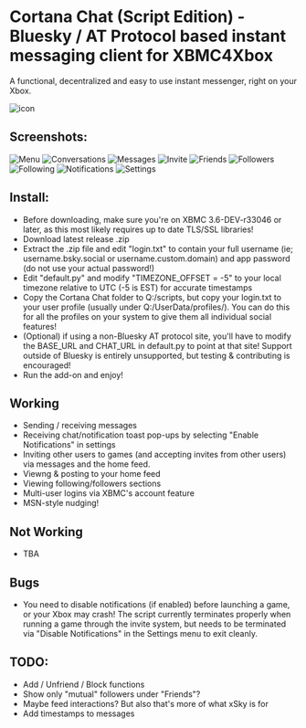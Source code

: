 # Cortana Chat (Script Edition) - Bluesky / AT Protocol based instant messaging client for XBMC4Xbox

A functional, decentralized and easy to use instant messenger, right on your Xbox.

![icon](icon.png)

## Screenshots:
![Menu](screenshots/mainmenu.png)
![Conversations](screenshots/conversations.png)
![Messages](screenshots/messages.png)
![Invite](screenshots/invite.png)
![Friends](screenshots/friends.png)
![Followers](screenshots/followers.png)
![Following](screenshots/following.png)
![Notifications](screenshots/notifications.png)
![Settings](screenshots/settings.png)

## Install:
- Before downloading, make sure you're on XBMC 3.6-DEV-r33046 or later, as this most likely requires up to date TLS/SSL libraries!
- Download latest release .zip
- Extract the .zip file and edit "login.txt" to contain your full username (ie; username.bsky.social or username.custom.domain) and app password (do not use your actual password!)
- Edit "default.py" and modify "TIMEZONE_OFFSET = -5" to your local timezone relative to UTC (-5 is EST) for accurate timestamps
- Copy the Cortana Chat folder to Q:/scripts, but copy your login.txt to your user profile (usually under Q:/UserData/profiles/). You can do this for all the profiles on your system to give them all individual social features!
- (Optional) if using a non-Bluesky AT protocol site, you'll have to modify the BASE_URL and CHAT_URL in default.py to point at that site! Support outside of Bluesky is entirely unsupported, but testing & contributing is encouraged!
- Run the add-on and enjoy!

## Working
- Sending / receiving messages
- Receiving chat/notification toast pop-ups by selecting "Enable Notifications" in settings
- Inviting other users to games (and accepting invites from other users) via messages and the home feed.
- Viewng & posting to your home feed
- Viewing following/followers sections
- Multi-user logins via XBMC's account feature
- MSN-style nudging!

## Not Working
- TBA

## Bugs
- You need to disable notifications (if enabled) before launching a game, or your Xbox may crash! The script currently terminates properly when running a game through the invite system, but needs to be terminated via "Disable Notifications" in the Settings menu to exit cleanly.

## TODO:
- Add / Unfriend / Block functions
- Show only "mutual" followers under "Friends"?
- Maybe feed interactions? But also that's more of what xSky is for
- Add timestamps to messages
